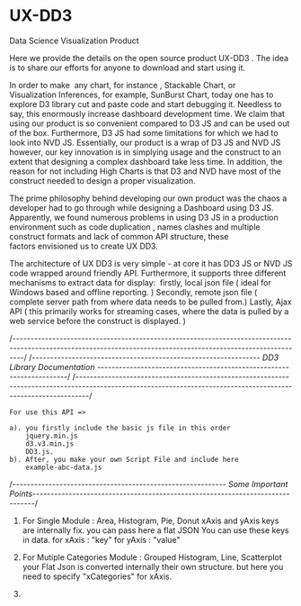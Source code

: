 # UX-DD3
Data Science Visualization Product

Here we provide the details on the open source product UX-DD3 . The idea is to share our efforts for anyone to download and start using it.

In order to make  any chart, for instance , Stackable Chart, or Visualization Inferences, for example, SunBurst Chart, today one has to explore D3 library cut and paste code and start debugging it. Needless to say, this enormously increase dashboard development time. We claim that using our product is so convenient compared to D3 JS and can be used out of the box. Furthermore, D3 JS had some limitations for which we had to look into NVD JS. Essentially, our product is a wrap of D3 JS and NVD JS however, our key innovation is in simplying usage and the construct to an extent that designing a complex dashboard take less time. In addition, the reason for not including High Charts is that D3 and NVD have most of the construct needed to design a proper visualization. 

The prime philosophy behind developing our own product was the chaos a developer had to go through while designing a Dashboard using D3 JS. Apparently, we found numerous problems in using D3 JS in a production environment such as code duplication , names clashes and multiple construct formats and lack of common API structure, these factors envisioned us to create UX DD3.

The architecture of UX DD3 is very simple - at core it has DD3 JS or NVD JS code wrapped around friendly API. Furthermore, it supports three different mechanisms to extract data for display: 
firstly, local json file ( ideal for Windows based and offline reporting. )
Secondly, remote json file ( complete server path from where data needs to be pulled from.)
Lastly, Ajax API ( this primarily works for streaming cases, where the data is pulled by a web service before the construct is displayed. ) 


/*---------------------------------------------------------------------------------------------------------------------------------------------------------------*/
/*--------------------------------------------------------------- DD3 Library Documentation ---------------------------------------------------------------------*/
/*---------------------------------------------------------------------------------------------------------------------------------------------------------------*/


	For use this API =>
	
	a). you firstly include the basic js file in this order
		jquery.min.js 
		d3.v3.min.js
		DD3.js.
	b). After, you make your own Script File and include here
		example-abc-data.js


/*----------------------------------------------------------- Some Important Points------------------------------------------------------------------------------*/
1. For Single Module :	Area, Histogram, Pie, Donut
	xAxis and yAxis keys are internally fix. you can pass here a flat JSON 
	You can use these keys in data.
	for xAxis	: "key"
	for yAxis	: "value"
	
2. For Mutiple Categories Module :	Grouped Histogram, Line, Scatterplot
	your Flat Json is converted internally their own structure.
	but here you need to specify "xCategories" for xAxis.
	
3. 
	